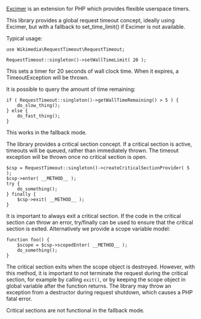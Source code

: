 [Excimer](https://www.mediawiki.org/wiki/Excimer) is an extension for PHP which
provides flexible userspace timers.

This library provides a global request timeout concept, ideally using Excimer,
but with a fallback to set_time_limit() if Excimer is not available.

Typical usage:

```
use Wikimedia\RequestTimeout\RequestTimeout;

RequestTimeout::singleton()->setWallTimeLimit( 20 );
```

This sets a timer for 20 seconds of wall clock time. When it expires, a
TimeoutException will be thrown.

It is possible to query the amount of time remaining:

```
if ( RequestTimeout::singleton()->getWallTimeRemaining() > 5 ) {
	do_slow_thing();
} else {
	do_fast_thing();
}
```

This works in the fallback mode.

The library provides a critical section concept. If a critical section is
active, timeouts will be queued, rather than immediately thrown. The timeout
exception will be thrown once no critical section is open.

```
$csp = RequestTimeout::singleton()->createCriticalSectionProvider( 5 );
$csp->enter( __METHOD__ );
try {
	do_something();
} finally {
	$csp->exit( __METHOD__ );
}
```

It is important to always exit a critical section. If the code in the critical
section can throw an error, try/finally can be used to ensure that the critical
section is exited. Alternatively we provide a scope variable model:

```
function foo() {
	$scope = $csp->scopedEnter( __METHOD__ );
	do_something();
}
```

The critical section exits when the scope object is destroyed. However, with
this method, it is important to not terminate the request during the critical
section, for example by calling `exit()`, or by keeping the scope object in
global variable after the function returns. The library may throw an exception
from a destructor during request shutdown, which causes a PHP fatal error.

Critical sections are not functional in the fallback mode.
